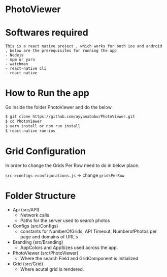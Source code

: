 # PhotoViewer

# Softwares required
    This is a react native project , which works for both ios and android , below are the prerequisites for running the app
    - Nodejs
    - npm or yarn
    - watchman
    - react-native cli
    - react native

# How to Run the app
   Go inside the folder PhotoViewer and do the below
   ```sh
$ git clone https://github.com/ayyanababu/PhotoViewer.git
$ cd PhotoViewer
$ yarn install or npm run install
$ react-native run-ios
```

# Grid Configuration

   In order to change the Grids Per Row need to do in below place.

   `src->configs->configurations.js` -> change `gridsPerRow`

# Folder Structure

  - Api (src/API)
    - Network calls
    - Paths for the server used to search photos
  - Configs (src/Configs)
    -  constants for NumberOfGrids, API Timeout, NumberofPhotos per page and domains of URL's
  - Branding (src/Branding)
    - AppColors and AppSizes used across the app.
  - PhotoViewer (src/PhotoViewer)
    - Where the search Field and GridComponent is Initialized
  - Grid (src/Grid)
    - Where acutal grid is rendered.
